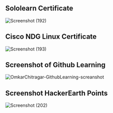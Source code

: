 ## Sololearn Certificate

![Screenshot (192)](https://user-images.githubusercontent.com/42509490/153296810-ff984a41-74ec-4b37-b419-df74477c4cf3.png)

## Cisco NDG Linux Certificate

![Screenshot (193)](https://user-images.githubusercontent.com/42509490/153296926-48c0593b-18a7-467c-88cb-ff57631bbe70.png)

## Screenshot of Github Learning

![OmkarChitragar-GithubLearning-screanshot](https://user-images.githubusercontent.com/42509490/153296641-bc0ea810-65c6-4e90-b314-bab436bbf961.png)

## Screenshot HackerEarth Points

![Screenshot (202)](https://user-images.githubusercontent.com/42509490/153672727-2ae0a011-1d35-42ac-abc3-384e1bf61f3c.png)
